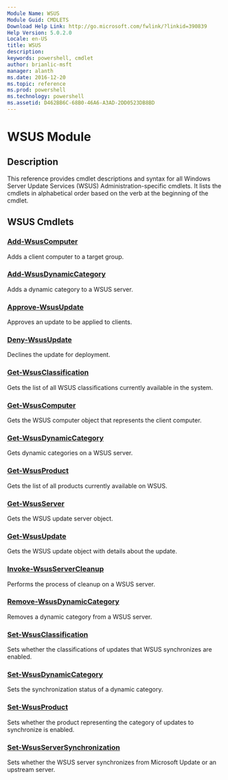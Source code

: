 ```yaml
---
Module Name: WSUS
Module Guid: CMDLETS
Download Help Link: http://go.microsoft.com/fwlink/?linkid=390839
Help Version: 5.0.2.0
Locale: en-US
title: WSUS
description: 
keywords: powershell, cmdlet
author: brianlic-msft
manager: alanth
ms.date: 2016-12-20
ms.topic: reference
ms.prod: powershell
ms.technology: powershell
ms.assetid: D462BB6C-68B0-46A6-A3AD-2DD0523DB8BD
---
```


# WSUS Module
## Description
This reference provides cmdlet descriptions and syntax for all Windows Server Update Services (WSUS) Administration-specific cmdlets. It lists the cmdlets in alphabetical order based on the verb at the beginning of the cmdlet.

## WSUS Cmdlets
### [Add-WsusComputer](./Add-WsusComputer.md)
Adds a client computer to a target group.

### [Add-WsusDynamicCategory](./Add-WsusDynamicCategory.md)
Adds a dynamic category to a WSUS server.

### [Approve-WsusUpdate](./Approve-WsusUpdate.md)
Approves an update to be applied to clients.

### [Deny-WsusUpdate](./Deny-WsusUpdate.md)
Declines the update for deployment.

### [Get-WsusClassification](./Get-WsusClassification.md)
Gets the list of all WSUS classifications currently available in the system.

### [Get-WsusComputer](./Get-WsusComputer.md)
Gets the WSUS computer object that represents the client computer.

### [Get-WsusDynamicCategory](./Get-WsusDynamicCategory.md)
Gets dynamic categories on a WSUS server.

### [Get-WsusProduct](./Get-WsusProduct.md)
Gets the list of all products currently available on WSUS.

### [Get-WsusServer](./Get-WsusServer.md)
Gets the WSUS update server object.

### [Get-WsusUpdate](./Get-WsusUpdate.md)
Gets the WSUS update object with details about the update.

### [Invoke-WsusServerCleanup](./Invoke-WsusServerCleanup.md)
Performs the process of cleanup on a WSUS server.

### [Remove-WsusDynamicCategory](./Remove-WsusDynamicCategory.md)
Removes a dynamic category from a WSUS server.

### [Set-WsusClassification](./Set-WsusClassification.md)
Sets whether the classifications of updates that WSUS synchronizes are enabled.

### [Set-WsusDynamicCategory](./Set-WsusDynamicCategory.md)
Sets the synchronization status of a dynamic category.

### [Set-WsusProduct](./Set-WsusProduct.md)
Sets whether the product representing the category of updates to synchronize is enabled.

### [Set-WsusServerSynchronization](./Set-WsusServerSynchronization.md)
Sets whether the WSUS server synchronizes from Microsoft Update or an upstream server.

